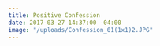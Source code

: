 ```yaml
---
title: Positive Confession
date: 2017-03-27 14:37:00 -04:00
image: "/uploads/Confession_01(1x1)2.JPG"
---
```


